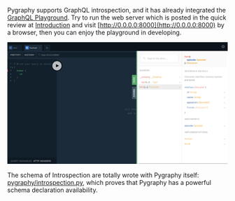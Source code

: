 Pygraphy supports GraphQL introspection, and it has already integrated the [GraphQL Playground](https://github.com/prisma/graphql-playground). Try to run the web server which is posted in the quick review at [Introduction](/) and visit [http://0.0.0.0:8000](http://0.0.0.0:8000) by a browser, then you can enjoy the playground in developing.

![Playground](./static/playground.jpg)

The schema of Introspection are totally wrote with Pygraphy itself: [pygraphy/introspection.py](https://github.com/ethe/pygraphy/blob/master/pygraphy/introspection.py), which proves that Pygraphy has a powerful schema declaration availability.
